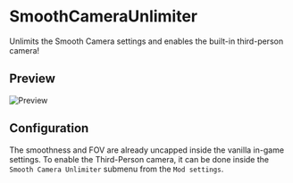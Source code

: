 # SmoothCameraUnlimiter
Unlimits the Smooth Camera settings and enables the built-in third-person camera!

## Preview
![Preview](https://cdn.discordapp.com/attachments/344226657546010635/678448400576020520/d1bb373bf0.png)

## Configuration
The smoothness and FOV are already uncapped inside the vanilla in-game settings.
To enable the Third-Person camera, it can be done inside the `Smooth Camera Unlimiter` submenu from the `Mod settings`.
